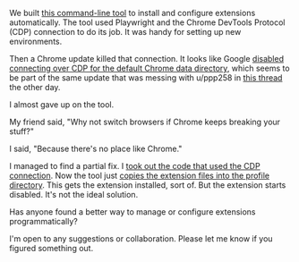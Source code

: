 We built [this command-line tool](https://github.com/8ta4/extension) to install and configure extensions automatically. The tool used Playwright and the Chrome DevTools Protocol (CDP) connection to do its job. It was handy for setting up new environments.

Then a Chrome update killed that connection. It looks like Google [disabled connecting over CDP for the default Chrome data directory](https://developer.chrome.com/blog/remote-debugging-port), which seems to be part of the same update that was messing with u/ppp258 in [this thread](https://old.reddit.com/r/Playwright/comments/1kce8t3/chrome_136_broke_playwright/) the other day.

I almost gave up on the tool.

My friend said, "Why not switch browsers if Chrome keeps breaking your stuff?"

I said, "Because there's no place like Chrome."

I managed to find a partial fix. I [took out the code that used the CDP connection](https://github.com/8ta4/extension/blob/a5140b48494443a63189761f6cdfb0266ee2b27b/src/Extension.purs#L27-L67). Now the tool just [copies the extension files into the profile directory](https://github.com/8ta4/extension/blob/a5140b48494443a63189761f6cdfb0266ee2b27b/src/Extension.purs#L69-L86). This gets the extension installed, sort of. But the extension starts disabled. It's not the ideal solution.

Has anyone found a better way to manage or configure extensions programmatically?

I'm open to any suggestions or collaboration. Please let me know if you figured something out.
